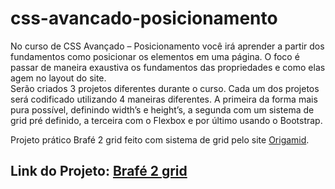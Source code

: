 # css-avancado-posicionamento
No curso de CSS Avançado – Posicionamento você irá aprender a partir dos fundamentos como posicionar os elementos em uma página. 
O foco é passar de maneira exaustiva os fundamentos das propriedades e como elas agem no layout do site.  
Serão criados 3 projetos diferentes durante o curso. Cada um dos projetos será codificado utilizando 4 maneiras diferentes.
A primeira da forma mais pura possível, definindo width’s e height’s, a segunda com um sistema de grid pré definido, 
a terceira com o Flexbox e por último usando o Bootstrap.

Projeto prático Brafé 2 grid feito com sistema de grid pelo site [Origamid](https://www.origamid.com/curso/css-avancado-posicionamento).

## Link do Projeto: [Brafé 2 grid](https://marcelo-rafael.github.io/brafe-2-grid/)
